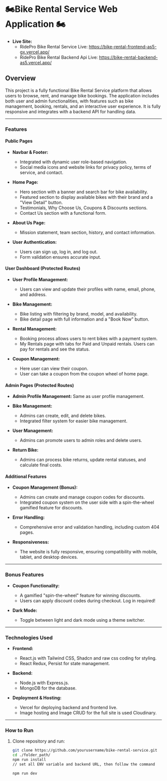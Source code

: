# 🏍Bike Rental Service Web Application 🏍

- **Live Site:**
  - RidePro Bike Rental Service Live: https://bike-rental-frontend-as5-gx.vercel.app/
  - RidePro Bike Rental Backend Api Live: https://bike-rental-backend-as5.vercel.app/

## Overview

This project is a fully functional Bike Rental Service platform that allows users to browse, rent, and manage bike bookings. The application includes both user and admin functionalities, with features such as bike management, booking, rentals, and an interactive user experience. It is fully responsive and integrates with a backend API for handling data.

---

### Features

#### Public Pages

- **Navbar & Footer:**
  - Integrated with dynamic user role-based navigation.
  - Social media icons and website links for privacy policy, terms of service, and contact.
- **Home Page:**

  - Hero section with a banner and search bar for bike availability.
  - Featured section to display available bikes with their brand and a "View Detail" button.
  - Testimonials, Why Choose Us, Coupons & Discounts sections.
  - Contact Us section with a functional form.

- **About Us Page:**

  - Mission statement, team section, history, and contact information.

- **User Authentication:**
  - Users can sign up, log in, and log out.
  - Form validation ensures accurate input.

#### User Dashboard (Protected Routes)

- **User Profile Management:**

  - Users can view and update their profiles with name, email, phone, and address.

- **Bike Management:**

  - Bike listing with filtering by brand, model, and availability.
  - Bike detail page with full information and a "Book Now" button.

- **Rental Management:**
  - Booking process allows users to rent bikes with a payment system.
  - My Rentals page with tabs for Paid and Unpaid rentals. Users can pay for rentals and see the status.
- **Coupon Management:**
  - Here user can view their coupon.
  - User can take a coupon from the coupon wheel of home page.

#### Admin Pages (Protected Routes)

- **Admin Profile Management:** Same as user profile management.

- **Bike Management:**

  - Admins can create, edit, and delete bikes.
  - Integrated filter system for easier bike management.

- **User Management:**

  - Admins can promote users to admin roles and delete users.

- **Return Bike:**
  - Admins can process bike returns, update rental statuses, and calculate final costs.

#### Additional Features

- **Coupon Management (Bonus):**

  - Admins can create and manage coupon codes for discounts.
  - Integrated coupon system on the user side with a spin-the-wheel gamified feature for discounts.

- **Error Handling:**

  - Comprehensive error and validation handling, including custom 404 pages.

- **Responsiveness:**
  - The website is fully responsive, ensuring compatibility with mobile, tablet, and desktop devices.

---

### Bonus Features

- **Coupon Functionality:**

  - A gamified "spin-the-wheel" feature for winning discounts.
  - Users can apply discount codes during checkout. Log in required!

- **Dark Mode:**
  - Toggle between light and dark mode using a theme switcher.

---

### Technologies Used

- **Frontend:**

  - React.js with Tailwind CSS, Shadcn and raw css coding for styling.
  - React Redux, Persist for state management.

- **Backend:**

  - Node.js with Express.js.
  - MongoDB for the database.

- **Deployment & Hosting:**
  - Vercel for deploying backend and frontend live.
  - Image hosting and Image CRUD for the full site is used Cloudinary.

---

### How to Run

1. Clone repository and run:

   ```bash
   git clone https://github.com/yourusername/bike-rental-service.git
   cd ./folder_path/
   npm run install
   // set all ENV variable and backend URL, then follow the command

   npm run dev
   ```
